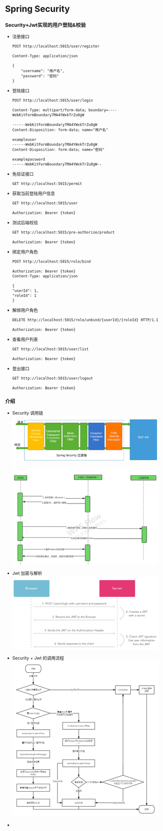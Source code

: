 # Spring Security 

### Security+Jwt实现的用户登陆&校验
* 注册接口
    ```http request
    POST http://localhost:5015/user/register
    
    Content-Type: application/json

    {
        "username": "用户名",
        "password": "密码"
    }
    ```
* 登陆接口
    ```http request
    POST http://localhost:5015/user/login
    
    Content-Type: multipart/form-data; boundary=----WebKitFormBoundary7MA4YWxkTrZu0gW

    ------WebKitFormBoundary7MA4YWxkTrZu0gW
    Content-Disposition: form-data; name="用户名"

    exampleuser
    ------WebKitFormBoundary7MA4YWxkTrZu0gW
    Content-Disposition: form-data; name="密码"

    examplepassword
    ------WebKitFormBoundary7MA4YWxkTrZu0gW--
    ```
* 免验证接口
    ```http request
    GET http://localhost:5015/permit
    ```
* 获取当前登陆用户信息
    ```http request
    GET http://localhost:5015/user
    
    Authorization: Bearer {token}
    ```
* 测试后端校验
    ```http request
    GET http://localhost:5015/pre-authorize/product
  
    Authorization: Bearer {token}
    ```
* 绑定用户角色
    ```http request
    POST http://localhost:5015/role/bind
    
    Authorization: Bearer {token}
    Content-Type: application/json

    {
    "userId": 1,
    "roleId": 1
    }
    ```
* 解绑用户角色
    ```http request
    DELETE http://localhost:5015/role/unbind/{userId}/{roleId} HTTP/1.1
  
    Authorization: Bearer {token}
    ```
* 查看用户列表
    ```http request
    GET http://localhost:5015/user/list
  
    Authorization: Bearer {token}
    ```
* 登出接口
    ```http request
    GET http://localhost:5015/user/logout
  
    Authorization: Bearer {token}
    ```
### 介绍

* Security 调用链
  ![](./img/Security调用链.png)

  ![](./img/Security时序图.png)
* Jwt 加密与解析
  ![](./img/Jwt加密与解析.png)
* Security + Jwt 的调用流程
  ![](./img/Security+jwt.png)
* 
